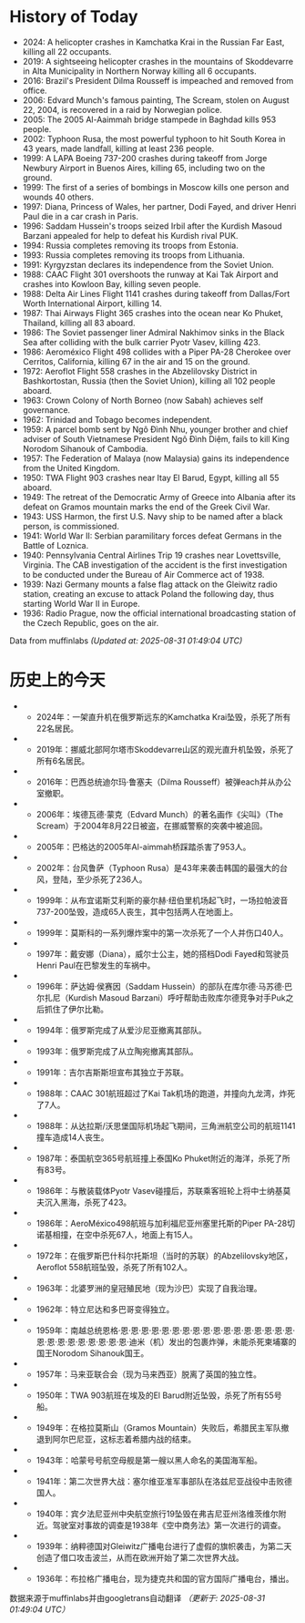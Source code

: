 # History of Today 

- 2024: A helicopter crashes in Kamchatka Krai in the Russian Far East, killing all 22 occupants.
- 2019: A sightseeing helicopter crashes in the mountains of Skoddevarre in Alta Municipality in Northern Norway killing all 6 occupants.
- 2016: Brazil's President Dilma Rousseff is impeached and removed from office.
- 2006: Edvard Munch's famous painting, The Scream, stolen on August 22, 2004, is recovered in a raid by Norwegian police.
- 2005: The 2005 Al-Aaimmah bridge stampede in Baghdad kills 953 people.
- 2002: Typhoon Rusa, the most powerful typhoon to hit South Korea in 43 years, made landfall, killing at least 236 people.
- 1999: A LAPA Boeing 737-200 crashes during takeoff from Jorge Newbury Airport in Buenos Aires, killing 65, including two on the ground.
- 1999: The first of a series of bombings in Moscow kills one person and wounds 40 others.
- 1997: Diana, Princess of Wales, her partner, Dodi Fayed, and driver Henri Paul die in a car crash in Paris.
- 1996: Saddam Hussein's troops seized Irbil after the Kurdish Masoud Barzani appealed for help to defeat his Kurdish rival PUK.
- 1994: Russia completes removing its troops from Estonia.
- 1993: Russia completes removing its troops from Lithuania.
- 1991: Kyrgyzstan declares its independence from the Soviet Union.
- 1988: CAAC Flight 301 overshoots the runway at Kai Tak Airport and crashes into Kowloon Bay, killing seven people.
- 1988: Delta Air Lines Flight 1141 crashes during takeoff from Dallas/Fort Worth International Airport, killing 14.
- 1987: Thai Airways Flight 365 crashes into the ocean near Ko Phuket, Thailand, killing all 83 aboard.
- 1986: The Soviet passenger liner Admiral Nakhimov sinks in the Black Sea after colliding with the bulk carrier Pyotr Vasev, killing 423.
- 1986: Aeroméxico Flight 498 collides with a Piper PA-28 Cherokee over Cerritos, California, killing 67 in the air and 15 on the ground.
- 1972: Aeroflot Flight 558 crashes in the Abzelilovsky District in Bashkortostan, Russia (then the Soviet Union), killing all 102 people aboard.
- 1963: Crown Colony of North Borneo (now Sabah) achieves self governance.
- 1962: Trinidad and Tobago becomes independent.
- 1959: A parcel bomb sent by Ngô Đình Nhu, younger brother and chief adviser of South Vietnamese President Ngô Đình Diệm, fails to kill King Norodom Sihanouk of Cambodia.
- 1957: The Federation of Malaya (now Malaysia) gains its independence from the United Kingdom.
- 1950: TWA Flight 903 crashes near Itay El Barud, Egypt, killing all 55 aboard.
- 1949: The retreat of the Democratic Army of Greece into Albania after its defeat on Gramos mountain marks the end of the Greek Civil War.
- 1943: USS Harmon, the first U.S. Navy ship to be named after a black person, is commissioned.
- 1941: World War II: Serbian paramilitary forces defeat Germans in the Battle of Loznica.
- 1940: Pennsylvania Central Airlines Trip 19 crashes near Lovettsville, Virginia. The CAB investigation of the accident is the first investigation to be conducted under the Bureau of Air Commerce act of 1938.
- 1939: Nazi Germany mounts a false flag attack on the Gleiwitz radio station, creating an excuse to attack Poland the following day, thus starting World War II in Europe.
- 1936: Radio Prague, now the official international broadcasting station of the Czech Republic, goes on the air.

Data from muffinlabs
*(Updated at: 2025-08-31 01:49:04 UTC)*

# 历史上的今天 

- -  2024年：一架直升机在俄罗斯远东的Kamchatka Krai坠毁，杀死了所有22名居民。
- -  2019年：挪威北部阿尔塔市Skoddevarre山区的观光直升机坠毁，杀死了所有6名居民。
- -  2016年：巴西总统迪尔玛·鲁塞夫（Dilma Rousseff）被弹each并从办公室撤职。
- -  2006年：埃德瓦德·蒙克（Edvard Munch）的著名画作《尖叫》（The Scream）于2004年8月22日被盗，在挪威警察的突袭中被追回。
- -  2005年：巴格达的2005年Al-aimmah桥踩踏杀害了953人。
- -  2002年：台风鲁萨（Typhoon Rusa）是43年来袭击韩国的最强大的台风，登陆，至少杀死了236人。
- -  1999年：从布宜诺斯艾利斯的豪尔赫·纽伯里机场起飞时，一场拉帕波音737-200坠毁，造成65人丧生，其中包括两人在地面上。
- -  1999年：莫斯科的一系列爆炸案中的第一次杀死了一个人并伤口40人。
- -  1997年：戴安娜（Diana），威尔士公主，她的搭档Dodi Fayed和驾驶员Henri Paul在巴黎发生的车祸中。
- -  1996年：萨达姆·侯赛因（Saddam Hussein）的部队在库尔德·马苏德·巴尔扎尼（Kurdish Masoud Barzani）呼吁帮助击败库尔德竞争对手Puk之后抓住了伊尔比勒。
- -  1994年：俄罗斯完成了从爱沙尼亚撤离其部队。
- -  1993年：俄罗斯完成了从立陶宛撤离其部队。
- -  1991年：吉尔吉斯斯坦宣布其独立于苏联。
- -  1988年：CAAC 301航班超过了Kai Tak机场的跑道，并撞向九龙湾，炸死了7人。
- -  1988年：从达拉斯/沃思堡国际机场起飞期间，三角洲航空公司的航班1141撞车造成14人丧生。
- -  1987年：泰国航空365号航班撞上泰国Ko Phuket附近的海洋，杀死了所有83号。
- -  1986年：与散装载体Pyotr Vasev碰撞后，苏联乘客班轮上将中士纳基莫夫沉入黑海，杀死了423。
- -  1986年：AeroMéxico498航班与加利福尼亚州塞里托斯的Piper PA-28切诺基相撞，在空中杀死67人，地面上有15人。
- -  1972年：在俄罗斯巴什科尔托斯坦（当时的苏联）的Abzelilovsky地区，Aeroflot 558航班坠毁，杀死了所有102人。
- -  1963年：北婆罗洲的皇冠殖民地（现为沙巴）实现了自我治理。
- -  1962年：特立尼达和多巴哥变得独立。
- -  1959年：南越总统恩格·恩·恩·恩·恩·恩·恩·恩·恩·恩·恩·恩·恩·恩·恩·恩·恩·恩·恩·恩·恩·恩·恩·恩·恩·恩·恩·迪米（机）发出的包裹炸弹，未能杀死柬埔寨的国王Norodom Sihanouk国王。
- -  1957年：马来亚联合会（现为马来西亚）脱离了英国的独立性。
- -  1950年：TWA 903航班在埃及的El Barud附近坠毁，杀死了所有55号船。
- -  1949年：在格拉莫斯山（Gramos Mountain）失败后，希腊民主军队撤退到阿尔巴尼亚，这标志着希腊内战的结束。
- -  1943年：哈蒙号号航空母舰是第一艘以黑人命名的美国海军船。
- -  1941年：第二次世界大战：塞尔维亚准军事部队在洛兹尼亚战役中击败德国人。
- -  1940年：宾夕法尼亚州中央航空旅行19坠毁在弗吉尼亚州洛维茨维尔附近。驾驶室对事故的调查是1938年《空中商务法》第一次进行的调查。
- -  1939年：纳粹德国对Gleiwitz广播电台进行了虚假的旗帜袭击，为第二天创造了借口攻击波兰，从而在欧洲开始了第二次世界大战。
- -  1936年：布拉格广播电台，现为捷克共和国的官方国际广播电台，播出。

数据来源于muffinlabs并由googletrans自动翻译
*（更新于: 2025-08-31 01:49:04 UTC）*
